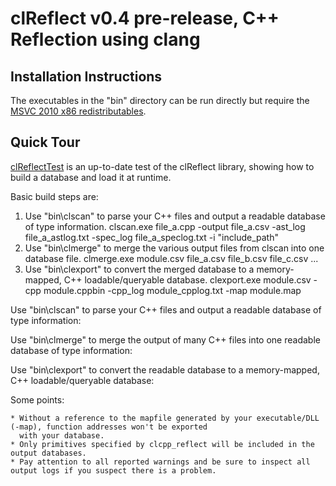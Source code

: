 
clReflect v0.4 pre-release, C++ Reflection using clang
======================================================

Installation Instructions
-------------------------

The executables in the "bin" directory can be run directly but require the [MSVC 2010 x86 redistributables](http://www.microsoft.com/en-us/download/details.aspx?id=5555).

Quick Tour
----------

[clReflectTest](https://bitbucket.org/dwilliamson/clreflect/src/tip/src/clReflectTest) is an up-to-date test of the clReflect library, showing how to build a database and load it at runtime.

Basic build steps are:

1. Use "bin\clscan" to parse your C++ files and output a readable database of type information.
	clscan.exe file_a.cpp -output file_a.csv -ast_log file_a_astlog.txt -spec_log file_a_speclog.txt -i "include_path"
2. Use "bin\clmerge" to merge the various output files from clscan into one database file.
	clmerge.exe module.csv file_a.csv file_b.csv file_c.csv ...
3. Use "bin\clexport" to convert the merged database to a memory-mapped, C++ loadable/queryable database.
	clexport.exe module.csv -cpp module.cppbin -cpp_log module_cpplog.txt -map module.map


Use "bin\clscan" to parse your C++ files and output a readable database of type information:


Use "bin\clmerge" to merge the output of many C++ files into one readable database of type information:


Use "bin\clexport" to convert the readable database to a memory-mapped, C++ loadable/queryable database:


Some points:

	* Without a reference to the mapfile generated by your executable/DLL (-map), function addresses won't be exported
	  with your database.
	* Only primitives specified by clcpp_reflect will be included in the output databases.
	* Pay attention to all reported warnings and be sure to inspect all output logs if you suspect there is a problem.
